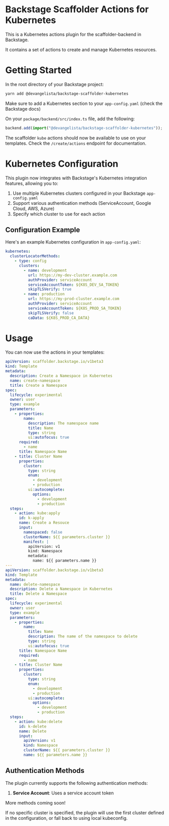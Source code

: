 # Backstage Scaffolder Actions for Kubernetes

This is a Kubernetes actions plugin for the scaffolder-backend in Backstage.

It contains a set of actions to create and manage Kubernetes resources.

# Getting Started

In the root directory of your Backstage project:

```bash
yarn add @devangelista/backstage-scaffolder-kubernetes
```

Make sure to add a Kubernetes section to your `app-config.yaml` (check the
Backstage docs)

On your `package/backend/src/index.ts` file, add the following:

```ts
backend.add(import("@devangelista/backstage-scaffolder-kubernetes"));
```

The scaffolder `kube` actions should now be available to use on your templates. Check the
`/create/actions` endpoint for documentation.

# Kubernetes Configuration

This plugin now integrates with Backstage's Kubernetes integration features, allowing you to:

1. Use multiple Kubernetes clusters configured in your Backstage `app-config.yaml`
2. Support various authentication methods (ServiceAccount, Google Cloud, AWS, Azure)
3. Specify which cluster to use for each action

## Configuration Example

Here's an example Kubernetes configuration in `app-config.yaml`:

```yaml
kubernetes:
  clusterLocatorMethods:
    - type: config
      clusters:
        - name: development
          url: https://my-dev-cluster.example.com
          authProvider: serviceAccount
          serviceAccountToken: ${K8S_DEV_SA_TOKEN}
          skipTLSVerify: true
        - name: production
          url: https://my-prod-cluster.example.com
          authProvider: serviceAccount
          serviceAccountToken: ${K8S_PROD_SA_TOKEN}
          skipTLSVerify: false
          caData: ${K8S_PROD_CA_DATA}
```

# Usage

You can now use the actions in your templates:

```yaml
apiVersion: scaffolder.backstage.io/v1beta3
kind: Template
metadata:
  description: Create a Namespace in Kubernetes
  name: create-namespace
  title: Create a Namespace
spec:
  lifecycle: experimental
  owner: user
  type: example
  parameters:
    - properties:
        name:
          description: The namespace name
          title: Name
          type: string
          ui:autofocus: true
      required:
        - name
      title: Namespace Name
    - title: Cluster Name
      properties:
        cluster:
          type: string
          enum:
            - development
            - production
          ui:autocomplete:
            options:
              - development
              - production
  steps:
    - action: kube:apply
      id: k-apply
      name: Create a Resouce
      input:
        namespaced: false
        clusterName: ${{ parameters.cluster }}
        manifest: |
          apiVersion: v1
          kind: Namespace
          metadata:
            name: ${{ parameters.name }}
---
apiVersion: scaffolder.backstage.io/v1beta3
kind: Template
metadata:
  name: delete-namespace
  description: Delete a Namespace in Kubernetes
  title: Delete a Namespace
spec:
  lifecycle: experimental
  owner: user
  type: example
  parameters:
    - properties:
        name:
          title: Name
          description: The name of the namespace to delete
          type: string
          ui:autofocus: true
      title: Namespace Name
      required:
        - name
    - title: Cluster Name
      properties:
        cluster:
          type: string
          enum:
            - development
            - production
          ui:autocomplete:
            options:
              - development
              - production
  steps:
    - action: kube:delete
      id: k-delete
      name: Delete
      input:
        apiVersion: v1
        kind: Namespace
        clusterName: ${{ parameters.cluster }}
        name: ${{ parameters.name }}
```

## Authentication Methods

The plugin currently supports the following authentication methods:

1. **Service Account**: Uses a service account token

More methods coming soon!

If no specific cluster is specified, the plugin will use the first cluster defined in the configuration, or fall back to using local kubeconfig.



